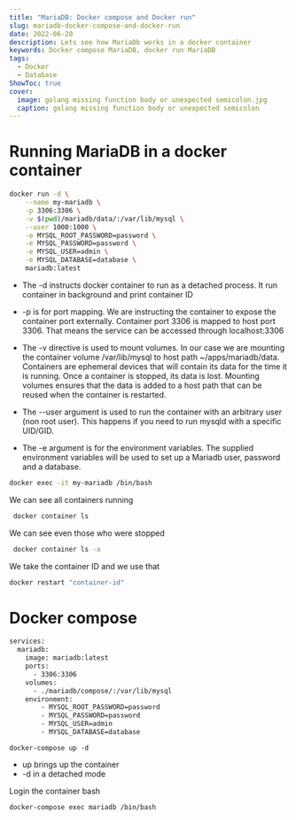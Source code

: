 ```yaml
---
title: "MariaDB: Docker compose and Docker run"
slug: mariadb-docker-compose-and-docker-run
date: 2022-06-20
description: Lets see how MariaDb works in a docker container
keywords: Docker compose MariaDB, docker run MariaDB
tags:
  - Docker
  - Database
ShowToc: true
cover:
  image: golang missing function body or unexpected semicolon.jpg
  caption: golang missing function body or unexpected semicolon
---
```


# Running MariaDB in a docker container


```bash
docker run -d \
    --name my-mariadb \
    -p 3306:3306 \
    -v $(pwd)/mariadb/data/:/var/lib/mysql \
    --user 1000:1000 \
    -e MYSQL_ROOT_PASSWORD=password \
    -e MYSQL_PASSWORD=password \
    -e MYSQL_USER=admin \
    -e MYSQL_DATABASE=database \
    mariadb:latest
```

- The -d instructs docker container to run as a detached process. It run container in background and print container ID

- -p is for port mapping. We are instructing the container to expose the container port externally. Container port 3306 is mapped to host port 3306. That means the service can be accessed through localhost:3306

- The -v directive is used to mount volumes. In our case we are mounting the container volume /var/lib/mysql to host path ~/apps/mariadb/data. Containers are ephemeral devices that will contain its data for the time it is running. Once a container is stopped, its data is lost. Mounting volumes ensures that the data is added to a host path that can be reused when the container is restarted.
- The --user argument is used to run the container with an arbitrary user (non root user). This happens if you need to run mysqld with a specific UID/GID.
- The -e argument is for the environment variables. The supplied environment variables will be used to set up a Mariadb user, password and a database.

```bash
docker exec -it my-mariadb /bin/bash
```

We can see all containers running
```bash
 docker container ls
 ```

We can see even those who were stopped
```bash
 docker container ls -a
 ```

We take the container ID and we use that
```bash
docker restart "container-id"
```



# Docker compose

```bash
services:
  mariadb:
    image: mariadb:latest
    ports:
      - 3306:3306
    volumes:
      - ./mariadb/compose/:/var/lib/mysql
    environment:
        - MYSQL_ROOT_PASSWORD=password
        - MYSQL_PASSWORD=password
        - MYSQL_USER=admin
        - MYSQL_DATABASE=database
```


```
docker-compose up -d
```

- up brings up the container
- -d in a detached mode

Login the container bash
```
docker-compose exec mariadb /bin/bash
```
